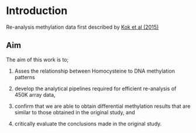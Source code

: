# Introduction
Re-analysis methylation data first described by 
[Kok et al (2015)](https://www.ncbi.nlm.nih.gov/pmc/articles/PMC4644301/)


## Aim
The aim of this work is to;

1. Asses the relationship between Homocysteine to DNA methylation patterns

2. develop the analytical pipelines required for efficient re-analysis of 450K array data,

3. confirm that we are able to obtain differential methylation results that are similar
to those obtained in the original study, and

4. critically evaluate the conclusions made in the original study. 



